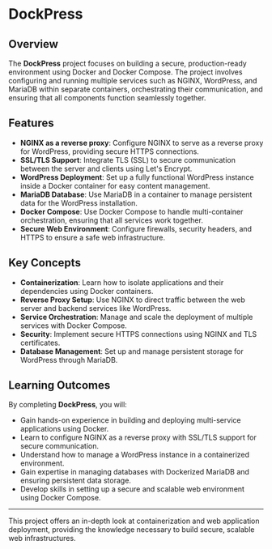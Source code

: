 # DockPress

## Overview

The **DockPress** project focuses on building a secure, production-ready environment using Docker and Docker Compose. The project involves configuring and running multiple services such as NGINX, WordPress, and MariaDB within separate containers, orchestrating their communication, and ensuring that all components function seamlessly together.

## Features

- **NGINX as a reverse proxy**: Configure NGINX to serve as a reverse proxy for WordPress, providing secure HTTPS connections.
- **SSL/TLS Support**: Integrate TLS (SSL) to secure communication between the server and clients using Let's Encrypt.
- **WordPress Deployment**: Set up a fully functional WordPress instance inside a Docker container for easy content management.
- **MariaDB Database**: Use MariaDB in a container to manage persistent data for the WordPress installation.
- **Docker Compose**: Use Docker Compose to handle multi-container orchestration, ensuring that all services work together.
- **Secure Web Environment**: Configure firewalls, security headers, and HTTPS to ensure a safe web infrastructure.

## Key Concepts

- **Containerization**: Learn how to isolate applications and their dependencies using Docker containers.
- **Reverse Proxy Setup**: Use NGINX to direct traffic between the web server and backend services like WordPress.
- **Service Orchestration**: Manage and scale the deployment of multiple services with Docker Compose.
- **Security**: Implement secure HTTPS connections using NGINX and TLS certificates.
- **Database Management**: Set up and manage persistent storage for WordPress through MariaDB.

## Learning Outcomes

By completing **DockPress**, you will:

- Gain hands-on experience in building and deploying multi-service applications using Docker.
- Learn to configure NGINX as a reverse proxy with SSL/TLS support for secure communication.
- Understand how to manage a WordPress instance in a containerized environment.
- Gain expertise in managing databases with Dockerized MariaDB and ensuring persistent data storage.
- Develop skills in setting up a secure and scalable web environment using Docker Compose.

---

This project offers an in-depth look at containerization and web application deployment, providing the knowledge necessary to build secure, scalable web infrastructures.

